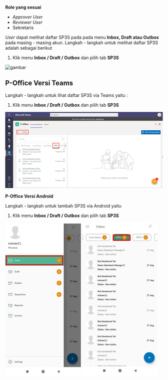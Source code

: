 **Role yang sesuai**

- *Approver User*
- *Reviewer User*
- Sekretaris

*User* dapat melihat daftar SP3S pada pada menu **Inbox, Draft atau Outbox** pada masing - masing akun. Langkah - langkah untuk melihat daftar SP3S adalah sebagai berikut

1. Klik menu **Inbox / Draft / Outbox** dan pilih tab **SP3S**

![gambar](SC_SP3S/SP01.png)


## **P-Office Versi Teams**


Langkah - langkah untuk lihat daftar SP3S via Teams yaitu :

1.	Klik menu **Inbox / Draft / Outbox** dan pilih tab **SP3S**

![gambar](SP3S/SP3S_Teams/SP3S01.png)


**P-Office Versi Android**

Langkah - langkah untuk tambah SP3S via Android yaitu 

1. Klik menu **Inbox / Draft / Outbox** dan pilih tab **SP3S**

![gambar](SP3S/SP3S_Android/DaftarSP3S/A01.jpg) ![gambar](SP3S/SP3S_Android/DaftarSP3S/A02.jpg) 